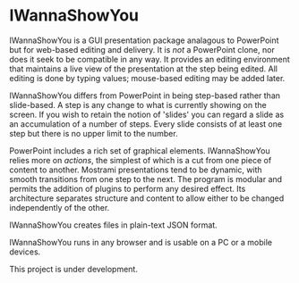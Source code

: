 # IWannaShowYou

IWannaShowYou is a GUI presentation package analagous to PowerPoint but for web-based editing and delivery. It is _not_ a PowerPoint clone, nor does it seek to be compatible in any way. It provides an editing environment that maintains a live view of the presentation at the step being edited. All editing is done by typing values; mouse-based editing may be added later.

IWannaShowYou differs from PowerPoint in being step-based rather than slide-based. A step is any change to what is currently showing on the screen. If you wish to retain the notion of 'slides' you can regard a slide as an accumulation of a number of steps. Every slide consists of at least one step but there is no upper limit to the number.

PowerPoint includes a rich set of graphical elements. IWannaShowYou relies more on _actions_, the simplest of which is a cut from one piece of content to another. Mostrami presentations tend to be dynamic, with smooth transitions from one step to the next. The program is modular and permits the addition of plugins to perform any desired effect. Its architecture separates structure and content to allow either to be changed independently of the other.

IWannaShowYou creates files in plain-text JSON format.

IWannaShowYou runs in any browser and is usable on a PC or a mobile devices.

This project is under development.